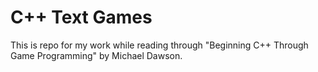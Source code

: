 # C++ Text Games

This is repo for my work while reading through "Beginning C++ Through Game Programming" by Michael Dawson.

